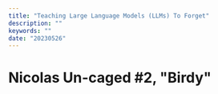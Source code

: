 ```yaml
---
title: "Teaching Large Language Models (LLMs) To Forget"
description: ""
keywords: ""
date: "20230526"
---
```


# Nicolas Un-caged #2, "Birdy"
